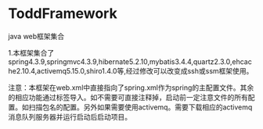 # ToddFramework
java web框架集合

1.本框架集合了spring4.3.9,springmvc4.3.9,hibernate5.2.10,mybatis3.4.4,quartz2.3.0,ehcache2.10.4,activemq5.15.0,shiro1.4.0等,经过修改可以改变成ssh或ssm框架使用。

注意：本框架在web.xml中直接指向了spring.xml作为spring的主配置文件。其余的相应功能通过<import>标签导入。如不需要可直接注释掉，启动前一定注意文件的所有配置。如扫描包名的配置。另外如果需要使用activemq。需要下载相应的activemq消息队列服务器并运行启动后启动项目。
